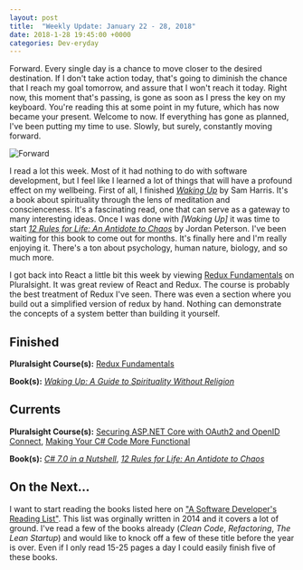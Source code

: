 ```yaml
---
layout: post
title:  "Weekly Update: January 22 - 28, 2018"
date: 2018-1-28 19:45:00 +0000
categories: Dev-eryday
---
```


Forward. Every single day is a chance to move closer to the desired destination. If I don't take action today, that's going to diminish the chance that I reach my goal tomorrow, and assure that I won't reach it today. Right now, this moment that's passing, is gone as soon as I press the key on my keyboard. You're reading this at some point in my future, which has now became your present. Welcome to now. If everything has gone as planned, I've been putting my time to use. Slowly, but surely, constantly moving forward.

![Forward](https://farm5.staticflickr.com/4612/39902235261_ef55fd868c_z.jpg)

I read a lot this week. Most of it had nothing to do with software development, but I feel like I learned a lot of things that will have a profound effect on my wellbeing. First of all, I finished *[Waking Up][wu]* by Sam Harris. It's a book about spirituality through the lens of meditation and conscienceness. It's a fascinating read, one that can serve as a gateway to many interesting ideas. Once I was done with *[Waking Up]* it was time to start *[12 Rules for Life: An Antidote to Chaos][rul]* by Jordan Peterson. I've been waiting for this book to come out for months. It's finally here and I'm really enjoying it. There's a ton about psychology, human nature, biology, and so much more.

I got back into React a little bit this week by viewing [Redux Fundamentals][red] on Pluralsight. It was great review of React and Redux. The course is probably the best treatment of Redux I've seen. There was even a section where you build out a simplified version of redux by hand. Nothing can demonstrate the concepts of a system better than building it yourself.

Finished
--------

**Pluralsight Course(s):** [Redux Fundamentals][red]

**Book(s):** *[Waking Up: A Guide to Spirituality Without Religion][wu]*

Currents
--------
**Pluralsight Course(s):**  [Securing ASP.NET Core with OAuth2 and OpenID Connect][secure], [Making Your C# Code More Functional][fun]

**Book(s):** *[C# 7.0 in a Nutshell][nut]*, *[12 Rules for Life: An Antidote to Chaos][rul]*

On the Next...
--------

I want to start reading the books listed here on ["A Software Developer's Reading List"][li]. This list was orginally written in 2014 and it covers a lot of ground. I've read a few of the books already (*Clean Code*, *Refactoring*, *The Lean Startup*) and would like to knock off a few of these title before the year is over. Even if I only read 15-25 pages a day I could easily finish five of these books.

[fun]: https://app.pluralsight.com/library/courses/making-functional-csharp/table-of-contents
[rul]: https://www.amazon.com/12-Rules-Life-Antidote-Chaos-ebook/dp/B01FPGY5T0/
[red]: https://app.pluralsight.com/library/courses/redux-fundamentals/table-of-contents
[core]: https://app.pluralsight.com/library/courses/aspdotnetcore-implementing-securing-api/table-of-contents
[secure]: https://app.pluralsight.com/library/courses/asp-dotnet-core-oauth2-openid-connect-securing/table-of-contents
[core2]: https://app.pluralsight.com/library/courses/asp-dot-net-core-oauth/table-of-contents
[nut]: https://www.amazon.com/C-7-0-Nutshell-Definitive-Reference/dp/1491987650
[wu]: https://www.amazon.com/Waking-Up-Spirituality-Without-Religion-ebook/dp/B00GEEB9YC/
[li]: https://stevewedig.com/2014/02/03/software-developers-reading-list/